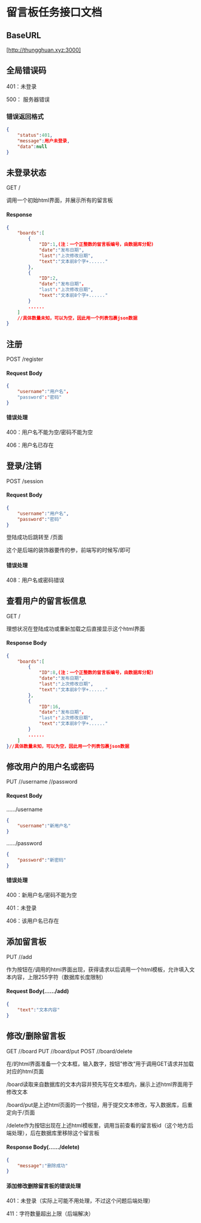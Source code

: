 # 留言板任务接口文档

## BaseURL

[http://thungghuan.xyz:3000]

##  全局错误码

401：未登录

500： 服务器错误

###   错误返回格式

```json
{
    "status":401,
    "message":用户未登录,
    "data":null
}
```

##  未登录状态

GET /

调用一个初始html界面，并展示所有的留言板

####   Response

```json
{
    "boards":[
        {
            "ID":1,(注：一个正整数的留言板编号，由数据库分配)
            "date":"发布日期",
            "last":"上次修改日期",
            "text":"文本前8个字+......"
        },
		{
            "ID":2,
            "date":"发布日期"，
            "last":"上次修改日期",
            "text":"文本前8个字+......"
        }
		......
    ]
	//具体数量未知，可以为空，因此用一个列表包裹json数据
}
```



##  注册

POST  /register

####   Request Body

```json
{
	"username":"用户名"，
    "password":"密码"
}
```



####   错误处理

400：用户名不能为空/密码不能为空

406：用户名已存在



##   登录/注销

POST /session



####   Request Body

```json
{
    "username":"用户名",
    "password":"密码"
}
```

登陆成功后跳转至 /<username>页面

这个<username>是后端的装饰器要传的参，前端写的时候写/<username>即可

####  错误处理

408：用户名或密码错误



##  查看用户的留言板信息

GET /<username>

理想状况在登陆成功或重新加载之后直接显示这个html界面

####   Response Body

```json
{
    "boards":[
        {
            "ID":8,(注：一个正整数的留言板编号，由数据库分配)
            "date":"发布日期",
            "last":"上次修改日期",
            "text":"文本前8个字+......"
        },
		{
            "ID":16,
            "date":"发布日期"，
            "last":"上次修改日期",
            "text":"文本前8个字+......"
        }
		......
    ]
}//具体数量未知，可以为空，因此用一个列表包裹json数据
```



##  修改用户的用户名或密码

PUT  /<username>/username    /<username>/password



####  Request  Body   

....../username

```json
{
    "username":"新用户名"
}
```

....../password

```json
{
	"password":"新密码"
}
```



####  错误处理

400：新用户名/密码不能为空

401：未登录

406：该用户名已存在



## 添加留言板

PUT   /<username>/add    

作为按钮在/<username>调用的html界面出现，获得请求以后调用一个html模板，允许填入文本内容，上限255字符（数据库长度限制）

####  Request Body(....../add)

```json
{
    "text":"文本内容"
}
```



##  修改/删除留言板

GET /<username>/board   PUT  /<username>/board/put    POST  /<username>/board/delete

在/<username>的html界面准备一个文本框，输入数字，按钮”修改“用于调用GET请求并加载对应的html页面

/board读取来自数据库的文本内容并预先写在文本框内，展示上述html界面用于修改文本

/board/put是上述html页面的一个按钮，用于提交文本修改，写入数据库，后重定向于/<username>页面

/delete作为按钮出现在上述html模板里，调用当前查看的留言板id（这个地方后端处理），后在数据库里移除这个留言板

####  Response Body(....../delete)

```json
{
	"message":"删除成功"
}
```





####  添加修改删除留言板的错误处理

401：未登录（实际上可能不用处理，不过这个问题后端处理）

411：字符数量超出上限（后端解决）

